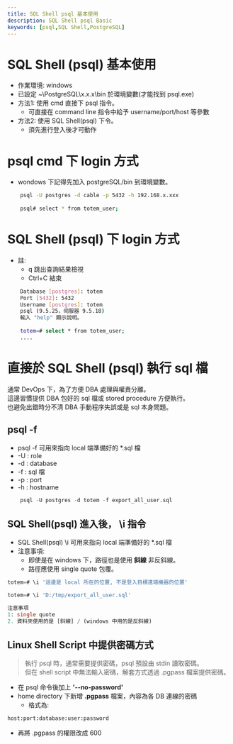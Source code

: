 ```yaml
---
title: SQL Shell psql 基本使用
description: SQL Shell psql Basic
keywords: [psql,SQL Shell,PostgreSQL]
---
```


# SQL Shell (psql) 基本使用
* 作業環境: windows 
* 已設定 ~\PostgreSQL\x.x.x\bin 於環境變數(才能找到 psql.exe)
* 方法1: 使用 cmd 直接下 psql 指令。
  * 可直接在 command line 指令中給予 username/port/host 等參數
* 方法2: 使用 SQL Shell(psql) 下令。
  * 須先進行登入後才可動作
  
# psql cmd 下 login 方式
* wondows 下記得先加入 postgreSQL/bin 到環境變數。

```bash
    psql -U postgres -d cable -p 5432 -h 192.168.x.xxx
    
    psql# select * from totem_user;
```

#  SQL Shell (psql) 下 login 方式
* 註: 
    * q 跳出查詢結果檢視
    * Ctrl+C 結束

```bash
    Database [postgres]: totem
    Port [5432]: 5432
    Username [postgres]: totem
    psql (9.5.25，伺服器 9.5.18)
    輸入 "help" 顯示說明。
    
    totem=# select * from totem_user;
    ....
```

# 直接於 SQL Shell (psql) 執行 sql 檔
  通常 DevOps 下，為了方便 DBA 處理與權責分離。  
  這邊習慣提供 DBA 包好的 sql 檔或 stored procedure 方便執行。  
  也避免出錯時分不清 DBA 手動程序失誤或是 sql 本身問題。

## psql -f
* psql -f 可用來指向 local 端準備好的 *.sql 檔  
* -U : role  
* -d : database  
* -f : sql 檔  
* -p : port  
* -h : hostname  

```sql
    psql -U postgres -d totem -f export_all_user.sql
```

## SQL Shell(psql) 進入後， \i 指令
* SQL Shell(psql) \i 可用來指向 local 端準備好的 *.sql 檔  
* 注意事項: 
  * 即使是在 windows 下，路徑也是使用 __斜線__ 非反斜線。  
  * 路徑應使用 single quote 包覆。  

```sql
totem=# \i '這邊是 local 所在的位置, 不是登入目標遠端機器的位置'

totem=# \i 'D:/tmp/export_all_user.sql'

注意事項
1: single quote
2. 資料夾使用的是 [斜線] / (windows 中用的是反斜線)
```


## Linux Shell Script 中提供密碼方式

> 執行 psql 時，通常需要提供密碼，psql 預設由 stdin 讀取密碼。  
> 但在 shell script 中無法輸入密碼，解套方式透過 .pgpass 檔案提供密碼。  


* 在 psql 命令後加上  __'--no-password'__
* home directory 下新增 __.pgpass__ 檔案，內容為各 DB 連線的密碼
  * 格式為:
  
```bash  
host:port:database:user:password
```

* 再將 .pgpass 的權限改成 600